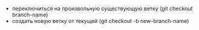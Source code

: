 * переключиться на произвольную существующую ветку (git checkout branch-name)
* создать новую ветку от текущей (git checkout -b new-branch-name)
